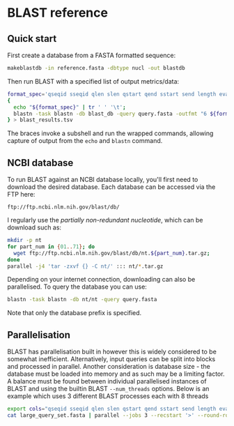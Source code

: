 # BLAST reference
## Quick start
First create a database from a FASTA formatted sequence:
```bash
makeblastdb -in reference.fasta -dbtype nucl -out blastdb
```

Then run BLAST with a specified list of output metrics/data:
```bash
format_spec='qseqid sseqid qlen slen qstart qend sstart send length evalue bitscore pident nident mismatch gaps'
{
  echo "${format_spec}" | tr ' ' '\t';
  blastn -task blastn -db blast_db -query query.fasta -outfmt "6 ${format_spec}" -max_target_seqs 5000;
} > blast_results.tsv
```
The braces invoke a subshell and run the wrapped commands, allowing capture of output from the `echo` and `blastn` command.

## NCBI database
To run BLAST against an NCBI database locally, you'll first need to download the desired database. Each database can be
accessed via the FTP here:
```text
ftp://ftp.ncbi.nlm.nih.gov/blast/db/
```

I regularly use the *partially non-redundant nucleotide*, which can be download such as:
```bash
mkdir -p nt
for part_num in {01..71}; do
  wget ftp://ftp.ncbi.nlm.nih.gov/blast/db/nt.${part_num}.tar.gz;
done
parallel -j4 'tar -zxvf {} -C nt/' ::: nt/*.tar.gz
```
Depending on your internet connection, downloading can also be parallelised. To query the database you can use:
```bash
blastn -task blastn -db nt/nt -query query.fasta
```
Note that only the database prefix is specified.

## Parallelisation
BLAST has parallelisation built in however this is widely considered to be somewhat inefficient. Alternatively, input queries
can be split into blocks and processed in parallel. Another consideration is database size - the database must be loaded into
memory and as such may be a limiting factor. A balance must be found between individual parallelised instances of BLAST and
using the builtin BLAST `--num_threads` options. Below is an example which uses 3 different BLAST processes each with 8
threads
```bash
export cols="qseqid sseqid qlen slen qstart qend sstart send length evalue bitscore pident nident mismatch gaps"
cat large_query_set.fasta | parallel --jobs 3 --recstart '>' --round-robin --pipe --env cols 'blastn -task megablast -num_threads 8 -db nt/nt -outfmt "6 ${cols}"' > ./results.tsv
```
